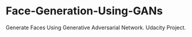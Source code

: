 # Face-Generation-Using-GANs

Generate Faces Using Generative Adversarial Network. Udacity Project.
